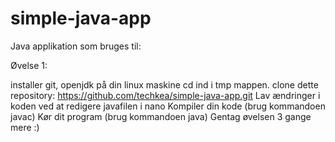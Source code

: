 # simple-java-app
Java applikation som bruges til:

Øvelse 1: 

installer git, openjdk på din linux maskine
cd ind i tmp mappen.
clone dette repository: https://github.com/techkea/simple-java-app.git
Lav ændringer i koden ved at redigere javafilen i nano
Kompiler din kode (brug kommandoen javac)
Kør dit program (brug kommandoen java)
Gentag øvelsen 3 gange mere :)


